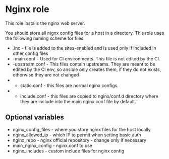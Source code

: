 # Nginx role

This role installs the nginx web server.

You should store all nignx config files for a host in a directory. This role uses the following naming scheme for files:
* .inc - file is added to the sites-enabled and is used only if included in other config files
* -main.conf - Used for CI environments. This file is not edited by the CI.
* -upstream.conf - This files contain upstreams. They are meant to be edited by the CI env, so ansible only creates them, if they do not exists, otherwise they are not changed
* - static.conf - this files  are normal nginx configs.
* - include.conf - this files are copied to nginx/conf.d directory where they are include into the main nginx.conf file by default.


## Optional variables

* nginx_config_files - where you store nginx files for the host locally
* nginx_allowed_ip - which IP to permit when setting basic auth
* nginx_repo - nginx official repository - change only if necessary
* main_nginx_config - nginx.conf to use
* nginx_includes - custom include files for nginx config
